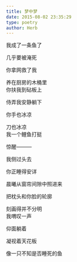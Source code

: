 ```yaml
---
title: 梦中梦
date: 2015-08-02 23:35:29
type: poetry
author: Herb
---
```


我成了一条鱼了

几乎要被淹死

你拿网救了我

养在厨房的木桶里
<br />
你扶我到砧板上

侍弄我安静躺下

你手也冰凉

刀也冰凉
<br />
我一个鲤鱼打挺

惊醒———

我侧过头去

你正睡得安详

晨曦从窗帘间隙中照进来

把枕头和你脸的轮廓

刻画得并不分明
<br />
我喟叹一声

仰面躺着

凝视着天花板

像一只不知是否睡死的鱼